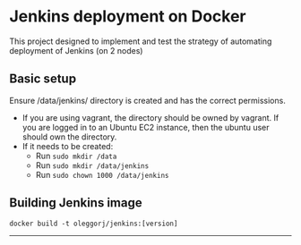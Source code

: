 # Jenkins deployment on Docker

This project designed to implement and test the strategy of automating deployment of Jenkins (on 2 nodes)


## Basic setup

Ensure /data/jenkins/ directory is created and has the correct permissions.

- If you are using vagrant, the directory should be owned by vagrant. If you are logged in to an Ubuntu EC2 instance, then the ubuntu user should own the directory.
- If it needs to be created:
    - Run `sudo mkdir /data`
    - Run `sudo mkdir /data/jenkins`
    - Run `sudo chown 1000 /data/jenkins`


## Building Jenkins image


```
docker build -t oleggorj/jenkins:[version]
```



---
